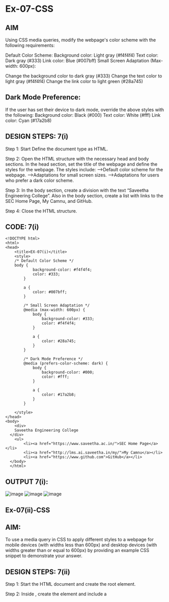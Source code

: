 # Ex-07-CSS
## AIM
Using CSS media queries, modify the webpage's color scheme with the following requirements:

Default Color Scheme: Background color: Light gray (#f4f4f4) Text color: Dark gray (#333) Link color: Blue (#007bff) Small Screen Adaptation (Max-width: 600px):

Change the background color to dark gray (#333) Change the text color to light gray (#f4f4f4) Change the link color to light green (#28a745)

## Dark Mode Preference:
If the user has set their device to dark mode, override the above styles with the following: Background color: Black (#000) Text color: White (#fff) Link color: Cyan (#17a2b8)

## DESIGN STEPS: 7(i)
Step 1:
Start Define the document type as HTML.

Step 2:
Open the HTML structure with the necessary head and body sections. In the head section, set the title of the webpage and define the styles for the webpage. The styles include: -->Default color scheme for the webpage. -->Adaptations for small screen sizes. -->Adaptations for users who prefer a dark color scheme.

 Step 3: 
In the body section, create a division with the text “Saveetha Engineering College”. Also in the body section, create a list with links to the SEC Home Page, My Camnu, and GitHub.

 Step 4: 
Close the HTML structure.

## CODE: 7(i)
```
<!DOCTYPE html>
<html>
<head>
    <title>EX-07(i)</title>
    <style>
    /* Default Color Scheme */
    body {
            background-color: #f4f4f4;
            color: #333;
        }
        
        a {
            color: #007bff;
        }
        
        /* Small Screen Adaptation */
        @media (max-width: 600px) {
            body {
                background-color: #333;
                color: #f4f4f4;
            }
        
            a {
                color: #28a745;
            }
        }
        
        /* Dark Mode Preference */
        @media (prefers-color-scheme: dark) {
            body {
                background-color: #000;
                color: #fff;
            }
        
            a {
                color: #17a2b8;
            }
        }

    </style>
</head>
<body>
    <div>
    Saveetha Engineering College
  </div>
    <ul>
        <li><a href="https://www.saveetha.ac.in/">SEC Home Page</a></li>
        <li><a href="http://lms.ai.saveetha.in/my/">My Camnu</a></li>
        <li><a href="https://www.github.com">GitHub</a></li>
  </body>
  </html>
```
## OUTPUT 7(i):
![image](https://github.com/MARXINLIJO/ODD2023-WT-Ex-07-CSS/assets/145742540/3437a91f-1927-41a3-9958-bea49ba0d2ff)
![image](https://github.com/MARXINLIJO/ODD2023-WT-Ex-07-CSS/assets/145742540/3dee8b00-0419-47ed-a40a-87de4b8a37f1)
![image](https://github.com/MARXINLIJO/ODD2023-WT-Ex-07-CSS/assets/145742540/2a02ddfb-a05e-4299-849d-6064accc2c87)
## Ex-07(ii)-CSS
## AIM:
To use a media query in CSS to apply different styles to a webpage for mobile devices (with widths less than 600px) and desktop devices (with widths greater than or equal to 600px) by providing an example CSS snippet to demonstrate your answer.

## DESIGN STEPS: 7(ii)
Step 1: Start the HTML document and create the root element.

Step 2: Inside , create the element and include a <style> element for CSS rules.

Step 3: Define CSS rules for desktop devices. Use a media query to define CSS rules for mobile devices.

Step 4: Create the element inside , which will contain the webpage content.

Step 5: Inside , create a

for the heading and an for the list of hyperlinks. Step 6: End the HTML document by closing all open tags.

## CODE: 7(ii)
![Screenshot 2023-12-15 112345](https://github.com/MARXINLIJO/ODD2023-WT-Ex-07-CSS/assets/145742540/d7429517-4d6e-4c9a-83e4-43aa795aca05)
![Screenshot 2023-12-15 112407](https://github.com/MARXINLIJO/ODD2023-WT-Ex-07-CSS/assets/145742540/a8b04336-0c3b-4e82-ab2c-5cc57de25a67)
Ex-07(iii)-CSS Orientation-based Media Query
## AIM:
To explain how you can use CSS media queries to apply different styles based on the orientation (landscape or portrait) of the device. Provide a CSS example where you change the background color of the body based on the orientation.

## DESIGN STEPS: 7(iii)
Step 1: Identify the section in your HTML file where you want to add the CSS. This is typically within the <style> tags in the section.

Step 2: Define a CSS media query for each orientation. The syntax for a media query is @media (orientation: value), where value can be either portrait or landscape.

Step 3: Within each media query, specify the CSS rules you want to apply. In this case, you want to change the background color of the body.

Step 4: Close the media query with a }.

Step 5: Repeat steps 2-4 for the other orientation.

Step 6: Save your HTML file.

Step 7: Open your HTML file in a web browser and change the orientation of your device to see the different styles applied.

## CODE: 7(iii)
![image](https://github.com/MARXINLIJO/ODD2023-WT-Ex-07-CSS/assets/145742540/3096b76e-3700-407b-beeb-692e7e777dd3)
![image](https://github.com/MARXINLIJO/ODD2023-WT-Ex-07-CSS/assets/145742540/c86ce575-1db4-4d66-bdb5-32f618367a4b)
## Ex-07(iv)-CSS Responsive Typography
## AIM:
To describe how you would use media queries to adjust typography (like font size and line spacing) on a website to improve readability across different device sizes, from mobile phones to large desktop monitors. Include a CSS code snippet in your explanation.

## DESIGN STEPS: 7(iv)
Step 1: Identify the HTML elements you want to style. In your case, it’s the div and li elements.

Step 2: Define the base styles for these elements. This will be the default styling that applies when no media queries match.

Step 3: Use media queries to apply different styles for different device sizes. The @media rule is used in CSS to apply styles for specific media types/devices.

Step 4: Inside the media queries, specify the device size for which the styles should apply. You can use min-width and max-width properties to target devices with widths within a certain range.

Step 5: Adjust Typography: Inside each media query block, adjust the typography (like font size and line spacing) for the identified elements.

Step 6: Test Your Styles.

Step 7: Iterate: Adjust your media queries and styles as needed based on your tests.

## CODE: 7(iv)



